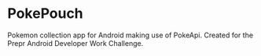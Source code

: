 # PokePouch
Pokemon collection app for Android making use of PokeApi. Created for the Prepr Android Developer Work Challenge.
